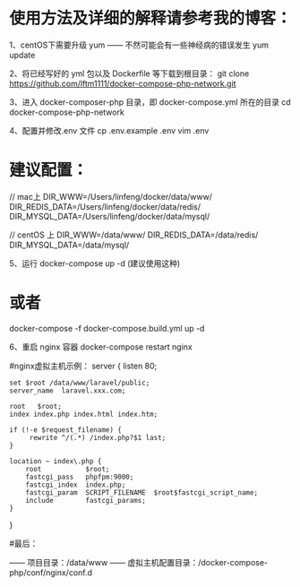 # 使用方法及详细的解释请参考我的博客：
1、centOS下需要升级 yum —— 不然可能会有一些神经病的错误发生
	yum update

2、将已经写好的 yml 包以及 Dockerfile 等下载到根目录：
	git clone https://github.com/lftm1111/docker-compose-php-network.git

3、进入 docker-composer-php 目录，即 docker-compose.yml 所在的目录
	cd docker-compose-php-network

4、配置并修改.env 文件
	cp .env.example .env
	vim .env

# 建议配置：
// mac上
	DIR_WWW=/Users/linfeng/docker/data/www/
	DIR_REDIS_DATA=/Users/linfeng/docker/data/redis/
	DIR_MYSQL_DATA=/Users/linfeng/docker/data/mysql/

// centOS 上
	DIR_WWW=/data/www/
	DIR_REDIS_DATA=/data/redis/
	DIR_MYSQL_DATA=/data/mysql/

5、运行
	docker-compose up -d   (建议使用这种)
# 或者
docker-compose -f docker-compose.build.yml up -d

6、重启 nginx 容器
	docker-compose restart nginx

#nginx虚拟主机示例：
server {
    listen       80;

    set $root /data/www/laravel/public;
    server_name  laravel.xxx.com;
    
    root   $root;
    index index.php index.html index.htm;

    if (!-e $request_filename) {
         rewrite ^/(.*) /index.php?$1 last;
    }

    location ~ index\.php {
        root           $root;
        fastcgi_pass   phpfpm:9000;
        fastcgi_index  index.php;
        fastcgi_param  SCRIPT_FILENAME  $root$fastcgi_script_name;
        include        fastcgi_params;
    }
}

#最后：

—— 项目目录：/data/www
—— 虚拟主机配置目录：/docker-compose-php/conf/nginx/conf.d
